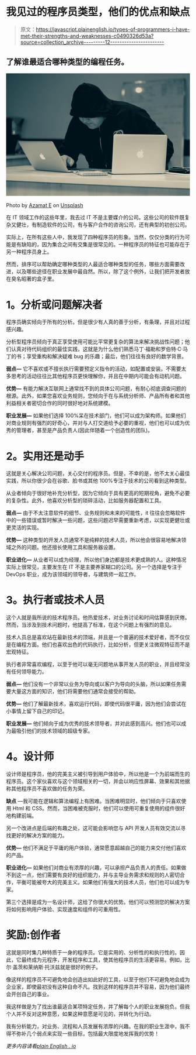 # 我见过的程序员类型，他们的优点和缺点

> 原文：<https://javascript.plainenglish.io/types-of-programmers-i-have-met-their-strengths-and-weaknesses-c0490326d53a?source=collection_archive---------12----------------------->

## 了解谁最适合哪种类型的编程任务。

![](img/e5238d2eb2bdfac5de6b7c001700c01e.png)

Photo by [Azamat E](https://unsplash.com/@picsaf?utm_source=medium&utm_medium=referral) on [Unsplash](https://unsplash.com?utm_source=medium&utm_medium=referral)

在 IT 领域工作的这些年里，我去过 IT 不是主要媒介的公司。这些公司的软件既复杂又健壮，有制造软件的公司，有与客户合作的咨询公司，还有典型的初创公司。

实际上，在所有这些人中，我发现了四种程序员的形象。当然，仅仅分类的行为可能是有缺陷的，因为集合之间有交集是很常见的。一种程序员的特征也可能存在于另一种程序员身上。

然而，排序可以帮助确定哪种类型的人最适合哪种类型的任务，哪些方面需要改进，以及哪些途径在职业发展中最自然。所以，除了这个例外，让我们把开发者放在臭名昭著的盒子里。

# **1。分析或问题解决者**

程序员确实倾向于所有的分析。但是很少有人真的善于分析，有条理，并且对过程感兴趣。

分析型程序员倾向于真正享受使用可能比平常更复杂的算法来解决挑战性问题；他们认真对待代码组织的最佳实践，这就是为什么他们熟悉马丁·福勒和罗伯特·C·马丁的书；享受重构和解决疑难 bug 的乐趣；最后，他们往往有良好的数学背景。

**弱点—** 它不喜欢或不擅长执行需要预定义指令的活动，如配置或安装。不需要太多思考的活动往往比其他程序员更快理解你，并且在中期内可能会有动机问题。

**优势—** 有能力解决互联网上通常找不到的具体公司问题，有耐心彻底调查问题的根源。此外，如果您喜欢业务规则，您倾向于在与系统分析师、产品所有者和其他利益相关者密切合作的同时很好地对系统建模。

**职业发展—** 如果他们选择 100%呆在技术部门，他们可以成为架构师。如果他们对商业规则有强烈的好奇心，并对与人打交道给予必要的重视，他们也可以成为优秀的管理者，甚至是产品负责人(因此伴随着一个创造性的团队)。

# **2。实用还是动手**

这就是关心解决公司问题，关心交付的程序员。但是，不幸的是，他不太关心最佳实践，所以你很少会在谷歌、脸书或其他 100%专注于技术的公司看到这种类型。

从业者倾向于很好地补充分析型，因为它倾向于具有更高的短期视角，避免不必要的复杂性。此外，他喜欢分析型的琐碎活动，比如服务器配置和工具。

**弱点—** 由于不太注意软件的细节、业务规则和未来的可能性，it 往往会忽略软件中的一些错误或暂时解决一些问题，这些问题迟早需要重新考虑，以实现更健壮或更灵活的实现。

**优势—** 这种类型的开发人员通常不是纯粹的技术人员，所以他会很容易地解决领域之外的问题。他还擅长使用工具和服务器设置。

**职业进化—** 从业者可以成为经理，所以他们身边都是技术更成熟的人。这种情况实际上很常见，主要发生在 IT 不是主要养家糊口的公司。另一个选择是专注于 DevOps 职业，成为该领域的领导者，与建筑师一起工作。

# **3。执行者或技术人员**

这个人就是我所说的技术程序员。他热爱技术，对业务讨论和时间估算感到厌倦。然而，当涉及到技术问题时，他提高了标准，在这个问题上有强烈的意见。

技术人员总是喜欢站在最新技术的顶端，并且是一个普遍的技术爱好者，而不仅仅是在编程方面。他们也喜欢出色的代码执行，比如分析，但更关注微观特征而不是宏观特征。

执行者非常喜欢编程，以至于他可以毫无问题地从事开发人员的职业，并且经常没有任何领导能力。

**弱点—** 他们没有一个非常以业务为导向或以客户为导向的头脑，所以如果任务需要大量这方面的知识，他们将需要他们通常会接受的帮助。

**优势—** 他们了解最新技术，喜欢运行代码，即使代码很平庸，因为他们会尝试在小事情上留下自己的印记。

**职业发展—** 他们倾向于成为优秀的技术领导者，并对此感到高兴。他们也可以成为最吸引他们的技术领域的超级专家。

# **4。设计师**

设计师是程序员，他的完美主义被引导到用户体验中，所以他是一个为前端而生的程序员。这个家伙喜欢与这个领域相关的一切，并会以响应性屏幕、效果和其他据称其他程序员不喜欢做的任务为荣。

**缺点** —我可能在逻辑和算法编程上有困难。当困难明显时，他们倾向于只喜欢使用 Html 和 CSS。然而，当困难被克服时，他们可以使用可重复使用的组件很好地构建前端。

另一个改进点是后端的有趣之处，这可能会影响您与 API 开发人员有效交流以寻找更好的解决方案的能力。

**优势—** 他们不满足于平庸的用户体验，通常愿意超越自己的能力来交付他们喜欢的产品。

**职业进化—** 如果他们对商业有浓厚的兴趣，可以承担产品负责人的责任。如果做不到这一点，他们需要有良好的组织能力，并与主导业务需求和规则的人密切合作，平衡可能被夸大的完美主义。如果他们有强大的技术人员，他们也可以成为专家。

第三个选择是成为一名设计师，这给了你很大的优势。他们可以预测您的解决方案将如何影响用户体验、实现速度和组件的可重用性。

# **奖励:创作者**

这就是同时集几种特质于一身的程序员。它是实用的、分析性的和执行性的。因此，它最终成为元程序，开发程序和工具，使其他程序员的生活更容易。例如，比尔·盖茨和莱纳斯·托沃兹就是很好的例子。

像这样的程序员不可避免地会创造出如此好的工具，以至于他们不可避免地会成为企业家，即使最初没有这种自命不凡。找到这样的程序员并不容易，因为他们最终会开创自己的事业。

我这样做是为了找出谁最适合某项特定任务，并了解每个人的职业发展抱负。但我个人并不反对这种意愿，如果这种意愿是可见的，并转化为行动。

我有分析能力，对业务、流程和人员发展有浓厚的兴趣。在我的职业生涯中，我不得不弥补几个弱点来实现一些目标，包括最大限度地发挥我的优势！

*更多内容请看*[*plain English . io*](http://plainenglish.io/)